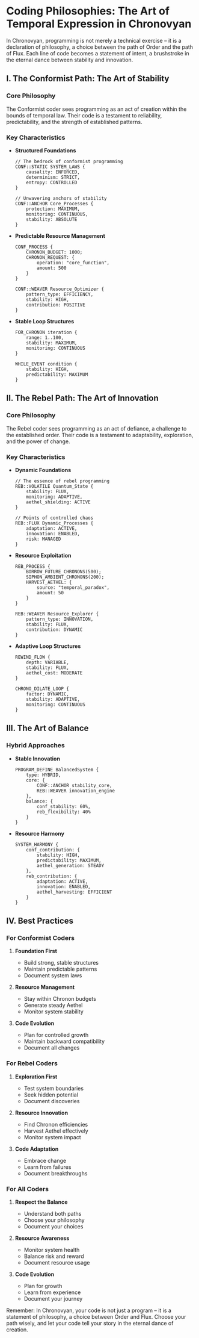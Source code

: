 # Coding Philosophies: The Art of Temporal Expression in Chronovyan

In Chronovyan, programming is not merely a technical exercise – it is a declaration of philosophy, a choice between the path of Order and the path of Flux. Each line of code becomes a statement of intent, a brushstroke in the eternal dance between stability and innovation.

## I. The Conformist Path: The Art of Stability

### Core Philosophy
The Conformist coder sees programming as an act of creation within the bounds of temporal law. Their code is a testament to reliability, predictability, and the strength of established patterns.

### Key Characteristics

* **Structured Foundations**
    ```chronovyan
    // The bedrock of conformist programming
    CONF::STATIC SYSTEM_LAWS {
        causality: ENFORCED,
        determinism: STRICT,
        entropy: CONTROLLED
    }

    // Unwavering anchors of stability
    CONF::ANCHOR Core_Processes {
        protection: MAXIMUM,
        monitoring: CONTINUOUS,
        stability: ABSOLUTE
    }
    ```

* **Predictable Resource Management**
    ```chronovyan
    CONF_PROCESS {
        CHRONON_BUDGET: 1000;
        CHRONON_REQUEST: {
            operation: "core_function",
            amount: 500
        }
    }

    CONF::WEAVER Resource_Optimizer {
        pattern_type: EFFICIENCY,
        stability: HIGH,
        contribution: POSITIVE
    }
    ```

* **Stable Loop Structures**
    ```chronovyan
    FOR_CHRONON iteration {
        range: 1..100,
        stability: MAXIMUM,
        monitoring: CONTINUOUS
    }

    WHILE_EVENT condition {
        stability: HIGH,
        predictability: MAXIMUM
    }
    ```

## II. The Rebel Path: The Art of Innovation

### Core Philosophy
The Rebel coder sees programming as an act of defiance, a challenge to the established order. Their code is a testament to adaptability, exploration, and the power of change.

### Key Characteristics

* **Dynamic Foundations**
    ```chronovyan
    // The essence of rebel programming
    REB::VOLATILE Quantum_State {
        stability: FLUX,
        monitoring: ADAPTIVE,
        aethel_shielding: ACTIVE
    }

    // Points of controlled chaos
    REB::FLUX Dynamic_Processes {
        adaptation: ACTIVE,
        innovation: ENABLED,
        risk: MANAGED
    }
    ```

* **Resource Exploitation**
    ```chronovyan
    REB_PROCESS {
        BORROW_FUTURE_CHRONONS(500);
        SIPHON_AMBIENT_CHRONONS(200);
        HARVEST_AETHEL: {
            source: "temporal_paradox",
            amount: 50
        }
    }

    REB::WEAVER Resource_Explorer {
        pattern_type: INNOVATION,
        stability: FLUX,
        contribution: DYNAMIC
    }
    ```

* **Adaptive Loop Structures**
    ```chronovyan
    REWIND_FLOW {
        depth: VARIABLE,
        stability: FLUX,
        aethel_cost: MODERATE
    }

    CHRONO_DILATE_LOOP {
        factor: DYNAMIC,
        stability: ADAPTIVE,
        monitoring: CONTINUOUS
    }
    ```

## III. The Art of Balance

### Hybrid Approaches

* **Stable Innovation**
    ```chronovyan
    PROGRAM_DEFINE BalancedSystem {
        type: HYBRID,
        core: {
            CONF::ANCHOR stability_core,
            REB::WEAVER innovation_engine
        },
        balance: {
            conf_stability: 60%,
            reb_flexibility: 40%
        }
    }
    ```

* **Resource Harmony**
    ```chronovyan
    SYSTEM_HARMONY {
        conf_contribution: {
            stability: HIGH,
            predictability: MAXIMUM,
            aethel_generation: STEADY
        },
        reb_contribution: {
            adaptation: ACTIVE,
            innovation: ENABLED,
            aethel_harvesting: EFFICIENT
        }
    }
    ```

## IV. Best Practices

### For Conformist Coders

1. **Foundation First**
    * Build strong, stable structures
    * Maintain predictable patterns
    * Document system laws

2. **Resource Management**
    * Stay within Chronon budgets
    * Generate steady Aethel
    * Monitor system stability

3. **Code Evolution**
    * Plan for controlled growth
    * Maintain backward compatibility
    * Document all changes

### For Rebel Coders

1. **Exploration First**
    * Test system boundaries
    * Seek hidden potential
    * Document discoveries

2. **Resource Innovation**
    * Find Chronon efficiencies
    * Harvest Aethel effectively
    * Monitor system impact

3. **Code Adaptation**
    * Embrace change
    * Learn from failures
    * Document breakthroughs

### For All Coders

1. **Respect the Balance**
    * Understand both paths
    * Choose your philosophy
    * Document your choices

2. **Resource Awareness**
    * Monitor system health
    * Balance risk and reward
    * Document resource usage

3. **Code Evolution**
    * Plan for growth
    * Learn from experience
    * Document your journey

Remember: In Chronovyan, your code is not just a program – it is a statement of philosophy, a choice between Order and Flux. Choose your path wisely, and let your code tell your story in the eternal dance of creation. 